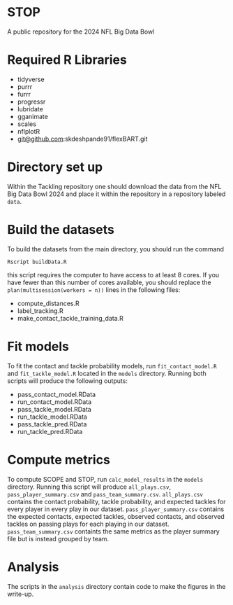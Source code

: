 # STOP 
A public repository for the 2024 NFL Big Data Bowl

# Required R Libraries
- tidyverse
- purrr
- furrr
- progressr
- lubridate
- gganimate
- scales
- nflplotR
- git@github.com:skdeshpande91/flexBART.git

# Directory set up
Within the Tackling repository one should download the data from the NFL Big Data Bowl 2024 and place it within the repository in a repository labeled `data`.

# Build the datasets
To build the datasets from the main directory, you should run the command 
```
Rscript buildData.R 
``` 
this script requires the computer to have access to at least 8 cores. If you have fewer than this number of cores available, you should replace the `plan(multisession(workers = n))` lines in the following files:
- compute_distances.R
- label_tracking.R
- make_contact_tackle_training_data.R 

# Fit models
To fit the contact and tackle probability models, run `fit_contact_model.R` and `fit_tackle_model.R` located in the `models` directory.
Running both scripts will produce the following outputs:
- pass_contact_model.RData
- run_contact_model.RData
- pass_tackle_model.RData
- run_tackle_model.RData
- pass_tackle_pred.RData
- run_tackle_pred.RData
 
# Compute metrics
To compute SCOPE and STOP, run `calc_model_results` in the `models` directory.
Running this script will produce `all_plays.csv`, `pass_player_summary.csv` and `pass_team_summary.csv`.
`all_plays.csv` contains the contact probability, tackle probability, and expected tackles for every player in every play in our dataset.
`pass_player_summary.csv` contains the expected contacts, expected tackles, observed contacts, and observed tackles on passing plays for each playing in our dataset.
`pass_team_summary.csv` containts the same metrics as the player summary file but is instead grouped by team.

# Analysis
The scripts in the `analysis` directory contain code to make the figures in the write-up.

